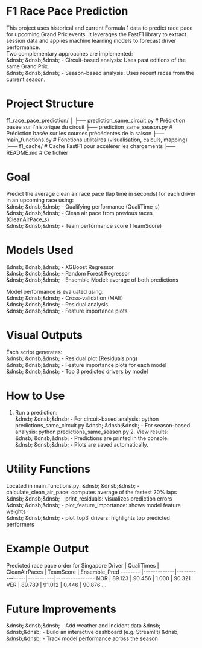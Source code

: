 # F1 Race Pace Prediction
This project uses historical and current Formula 1 data to predict race pace for upcoming Grand Prix events. It leverages the FastF1 library to extract session data and applies machine learning models to forecast driver performance.  
Two complementary approaches are implemented:  
&dnsb; &dnsb;&dnsb; - Circuit-based analysis: Uses past editions of the same Grand Prix.  
&dnsb; &dnsb;&dnsb; - Season-based analysis: Uses recent races from the current season.  

# Project Structure
f1_race_pace_prediction/
│
├── prediction_same_circuit.py         # Prédiction basée sur l'historique du circuit
├── prediction_same_season.py          # Prédiction basée sur les courses précédentes de la saison
├── main_functions.py          # Fonctions utilitaires (visualisation, calculs, mapping)
├── f1_cache/                  # Cache FastF1 pour accélérer les chargements
├── README.md                  # Ce fichier


# Goal
Predict the average clean air race pace (lap time in seconds) for each driver in an upcoming race using:  
&dnsb; &dnsb;&dnsb; - Qualifying performance (QualiTime_s)  
&dnsb; &dnsb;&dnsb; - Clean air pace from previous races (CleanAirPace_s)  
&dnsb; &dnsb;&dnsb; - Team performance score (TeamScore)  

# Models Used
&dnsb; &dnsb;&dnsb; - XGBoost Regressor  
&dnsb; &dnsb;&dnsb; - Random Forest Regressor  
&dnsb; &dnsb;&dnsb; - Ensemble Model: average of both predictions  

Model performance is evaluated using:  
&dnsb; &dnsb;&dnsb; - Cross-validation (MAE)  
&dnsb; &dnsb;&dnsb; - Residual analysis  
&dnsb; &dnsb;&dnsb; - Feature importance plots  

# Visual Outputs
Each script generates:  
&dnsb; &dnsb;&dnsb; - Residual plot (Residuals.png)  
&dnsb; &dnsb;&dnsb; - Feature importance plots for each model  
&dnsb; &dnsb;&dnsb; - Top 3 predicted drivers by model  

# How to Use
  1. Run a prediction:  
&dnsb; &dnsb;&dnsb; - For circuit-based analysis: python predictions_same_circuit.py
&dnsb; &dnsb;&dnsb; - For season-based analysis: python predictions_same_season.py
	2. View results:  
&dnsb; &dnsb;&dnsb; - Predictions are printed in the console.  
&dnsb; &dnsb;&dnsb; - Plots are saved automatically.  

# Utility Functions
Located in main_functions.py:
&dnsb; &dnsb;&dnsb; - calculate_clean_air_pace: computes average of the fastest 20% laps  
&dnsb; &dnsb;&dnsb; - print_residuals: visualizes prediction errors  
&dnsb; &dnsb;&dnsb; - plot_feature_importance: shows model feature weights  
&dnsb; &dnsb;&dnsb; - plot_top3_drivers: highlights top predicted performers    

# Example Output
Predicted race pace order for Singapore
Driver   | QualiTimes | CleanAirPaces | TeamScore | Ensemble_Pred
-------- |-------------|----------------|-----------|----------------
NOR      | 89.123      | 90.456         | 1.000     | 90.321
VER      | 89.789      | 91.012         | 0.446     | 90.876
…

# Future Improvements
&dnsb; &dnsb;&dnsb; - Add weather and incident data
&dnsb; &dnsb;&dnsb; - Build an interactive dashboard (e.g. Streamlit)
&dnsb; &dnsb;&dnsb; - Track model performance across the season
